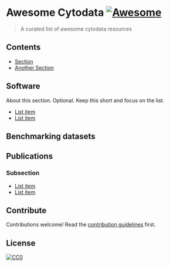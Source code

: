 # Awesome Cytodata [![Awesome](https://awesome.re/badge.svg)](https://awesome.re)

> A curated list of awesome cytodata resources


## Contents

- [Section](#section)
- [Another Section](#another-section)


## Software

About this section. Optional. Keep this short and focus on the list.

- [List item](http://example.com)
- [List item](http://example.com)


## Benchmarking datasets

## Publications

### Subsection

- [List item](http://example.com)
- [List item](http://example.com)


## Contribute

Contributions welcome! Read the [contribution guidelines](contributing.md) first.


## License

[![CC0](http://mirrors.creativecommons.org/presskit/buttons/88x31/svg/cc-zero.svg)](http://creativecommons.org/publicdomain/zero/1.0)
